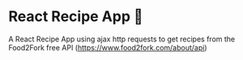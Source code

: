 # React Recipe App :curry: 

A React Recipe App using ajax http requests to get recipes from the Food2Fork free API (https://www.food2fork.com/about/api) 

